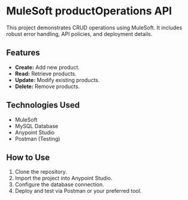 # MuleSoft productOperations API

This project demonstrates CRUD operations using MuleSoft. It includes robust error handling, API policies, and deployment details.

## Features
- **Create:** Add new product.
- **Read:** Retrieve products.
- **Update:** Modify existing products.
- **Delete:** Remove products.

## Technologies Used
- MuleSoft
- MySQL Database
- Anypoint Studio
- Postman (Testing)

## How to Use
1. Clone the repository.
2. Import the project into Anypoint Studio.
3. Configure the database connection.
4. Deploy and test via Postman or your preferred tool.
